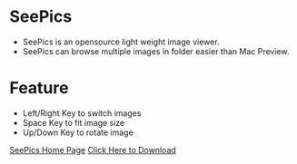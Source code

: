 SeePics
=======
* SeePics is an opensource light weight image viewer.
* SeePics can browse multiple images in folder easier than Mac Preview.

Feature
=======
* Left/Right Key to switch images
* Space Key to fit image size
* Up/Down Key to rotate image

[SeePics Home Page](http://www.high4app.com/?page_id=10)
[Click Here to Download](http://pan.baidu.com/s/1kTBTZ4j)
